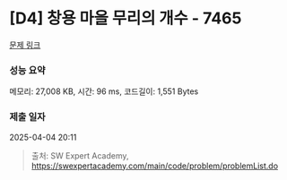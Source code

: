 # [D4] 창용 마을 무리의 개수 - 7465 

[문제 링크](https://swexpertacademy.com/main/code/problem/problemDetail.do?contestProbId=AWngfZVa9XwDFAQU) 

### 성능 요약

메모리: 27,008 KB, 시간: 96 ms, 코드길이: 1,551 Bytes

### 제출 일자

2025-04-04 20:11



> 출처: SW Expert Academy, https://swexpertacademy.com/main/code/problem/problemList.do